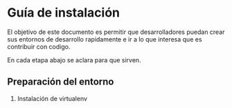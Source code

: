 Guía de instalación
===================

El objetivo de este documento es permitir que desarrolladores puedan crear sus entornos de desarrollo rapidamente e ir a lo que interesa que es contribuir con codigo.

En cada etapa abajo se aclara para que sirven.

Preparación del entorno
-----------------------

1. Instalación de virtualenv

